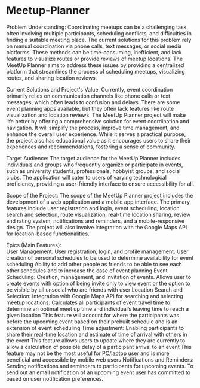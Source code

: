 ﻿# Meetup-Planner

Problem Understanding:
Coordinating meetups can be a challenging task, often involving multiple participants, scheduling conflicts, and difficulties in finding a suitable meeting place. The current solutions for this problem rely on manual coordination via phone calls, text messages, or social media platforms. These methods can be time-consuming, inefficient, and lack features to visualize routes or provide reviews of meetup locations. The MeetUp Planner aims to address these issues by providing a centralized platform that streamlines the process of scheduling meetups, visualizing routes, and sharing location reviews.

Current Solutions and Project's Value:
Currently, event coordination primarily relies on communication channels like phone calls or text messages, which often leads to confusion and delays. There are some event planning apps available, but they often lack features like route visualization and location reviews. The MeetUp Planner project will make life better by offering a comprehensive solution for event coordination and navigation. It will simplify the process, improve time management, and enhance the overall user experience. While it serves a practical purpose, the project also has educational value as it encourages users to share their experiences and recommendations, fostering a sense of community.

Target Audience:
The target audience for the MeetUp Planner includes individuals and groups who frequently organize or participate in events, such as university students, professionals, hobbyist groups, and social clubs. The application will cater to users of varying technological proficiency, providing a user-friendly interface to ensure accessibility for all.

Scope of the Project:
The scope of the MeetUp Planner project includes the development of a web application and a mobile app interface. The primary features include user registration and login, event scheduling, location search and selection, route visualization, real-time location sharing, review and rating system, notifications and reminders, and a mobile-responsive design. The project will also involve integration with the Google Maps API for location-based functionalities.


Epics (Main Features):   
User Management: User registration, login, and profile management.
User creation of personal schedules to be used to determine availability for event scheduling
Ability to add other people as friends to be able to see each other schedules and to increase the ease of event planning
Event Scheduling: Creation, management, and invitation of events.
Allows user to create events with option of being invite only to view event or the option to be visible by all unsocial who are friends with user
Location Search and Selection: Integration with Google Maps API for searching and selecting meetup locations.
Calculates all participants of event travel time to determine an optimal meet up time and individual’s leaving time to reach a given location
This feature will account for where the participants was before the upcoming event based on their prebuilt schedule and is an extension of event scheduling
Time adjustment: Enabling participants to share their real-time location and estimate of time of arrival with others in the event
This feature allows users to update where they are currently to allow a calculation of possible delay of a participant arrival to an event
This feature may not be the most useful for PC/laptop user and is more beneficial and accessible by mobile web users
Notifications and Reminders: Sending notifications and reminders to participants for upcoming events. 
To send out an email notification of an upcoming event user has committed to based on user notification preferences.
